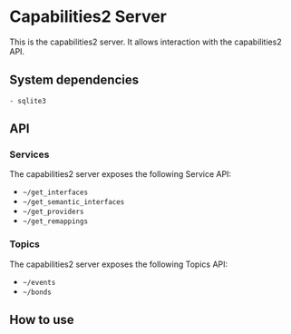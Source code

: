 # Capabilities2 Server

This is the capabilities2 server. It allows interaction with the capabilities2 API.

## System dependencies

    - sqlite3

## API

### Services

The capabilities2 server exposes the following Service API:

- `~/get_interfaces`
- `~/get_semantic_interfaces`
- `~/get_providers`
- `~/get_remappings`

### Topics

The capabilities2 server exposes the following Topics API:

- `~/events`
- `~/bonds`

## How to use
